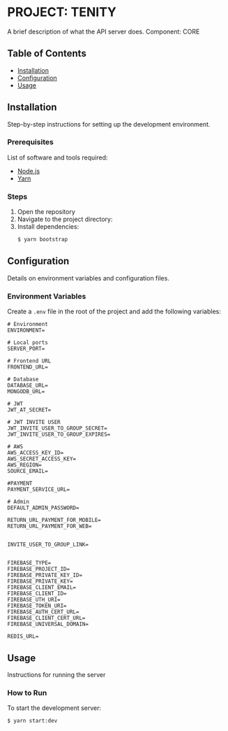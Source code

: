# PROJECT: TENITY

A brief description of what the API server does. Component: CORE

## Table of Contents

- [Installation](#installation)
- [Configuration](#configuration)
- [Usage](#usage)

## Installation

Step-by-step instructions for setting up the development environment.

### Prerequisites

List of software and tools required:

- [Node.js](https://nodejs.org/)
- [Yarn](https://yarnpkg.com/)

### Steps

1. Open the repository
2. Navigate to the project directory:
3. Install dependencies:
   ```bash
   $ yarn bootstrap
   ```

## Configuration

Details on environment variables and configuration files.

### Environment Variables

Create a `.env` file in the root of the project and add the following variables:

```plaintext
# Environment
ENVIRONMENT=

# Local ports
SERVER_PORT=

# Frontend URL
FRONTEND_URL=

# Database
DATABASE_URL=
MONGODB_URL=

# JWT
JWT_AT_SECRET=

# JWT INVITE USER
JWT_INVITE_USER_TO_GROUP_SECRET=
JWT_INVITE_USER_TO_GROUP_EXPIRES=

# AWS
AWS_ACCESS_KEY_ID=
AWS_SECRET_ACCESS_KEY=
AWS_REGION=
SOURCE_EMAIL=

#PAYMENT
PAYMENT_SERVICE_URL=

# Admin
DEFAULT_ADMIN_PASSWORD=

RETURN_URL_PAYMENT_FOR_MOBILE=
RETURN_URL_PAYMENT_FOR_WEB=


INVITE_USER_TO_GROUP_LINK=


FIREBASE_TYPE=
FIREBASE_PROJECT_ID=
FIREBASE_PRIVATE_KEY_ID=
FIREBASE_PRIVATE_KEY=
FIREBASE_CLIENT_EMAIL=
FIREBASE_CLIENT_ID=
FIREBASE_UTH_URI=
FIREBASE_TOKEN_URI=
FIREBASE_AUTH_CERT_URL=
FIREBASE_CLIENT_CERT_URL=
FIREBASE_UNIVERSAL_DOMAIN=

REDIS_URL=
```

## Usage

Instructions for running the server

### How to Run

To start the development server:

```bash
$ yarn start:dev
```
